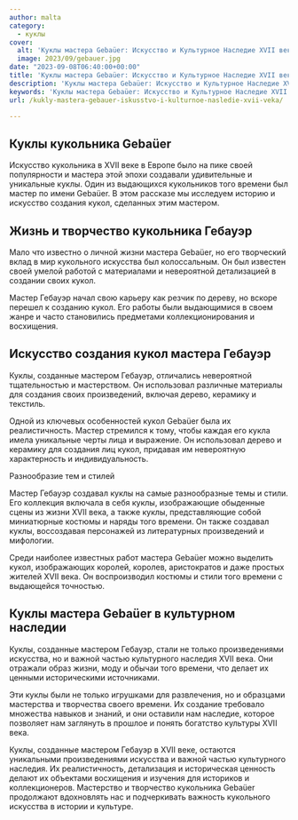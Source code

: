 ```yaml
---
author: malta
category:
  - куклы
cover:
  alt: 'Куклы мастера Gebaüer: Искусство и Культурное Наследие XVII века'
  image: 2023/09/gebauer.jpg
date: "2023-09-08T06:40:00+00:00"
title: 'Куклы мастера Gebaüer: Искусство и Культурное Наследие XVII века'
description: 'Куклы мастера Gebaüer: Искусство и Культурное Наследие XVII века'
keywords: 'Куклы мастера Gebaüer: Искусство и Культурное Наследие XVII века'
url: /kukly-mastera-gebauer-iskusstvo-i-kulturnoe-nasledie-xvii-veka/

---
```

## Куклы кукольника Gebaüer

Искусство кукольника в XVII веке в Европе было на пике своей популярности и мастера этой эпохи создавали удивительные и уникальные куклы. Один из выдающихся кукольников того времени был мастер по имени Gebaüer. В этом рассказе мы исследуем историю и искусство создания кукол, сделанных этим мастером.  

## Жизнь и творчество кукольника Гебауэр

Мало что известно о личной жизни мастера Gebaüer, но его творческий вклад в мир кукольного искусства был колоссальным. Он был известен своей умелой работой с материалами и невероятной детализацией в создании своих кукол.

Мастер Гебауэр начал свою карьеру как резчик по дереву, но вскоре перешел к созданию кукол. Его работы были выдающимися в своем жанре и часто становились предметами коллекционирования и восхищения.  

## Искусство создания кукол мастера Гебауэр

Куклы, созданные мастером Гебауэр, отличались невероятной тщательностью и мастерством. Он использовал различные материалы для создания своих произведений, включая дерево, керамику и текстиль.

Одной из ключевых особенностей кукол Gebaüer была их реалистичность. Мастер стремился к тому, чтобы каждая его кукла имела уникальные черты лица и выражение. Он использовал дерево и керамику для создания лиц кукол, придавая им невероятную характерность и индивидуальность.

Разнообразие тем и стилей

Мастер Гебауэр создавал куклы на самые разнообразные темы и стили. Его коллекция включала в себя куклы, изображающие обыденные сцены из жизни XVII века, а также куклы, представляющие собой миниатюрные костюмы и наряды того времени. Он также создавал куклы, воссоздавая персонажей из литературных произведений и мифологии.

Среди наиболее известных работ мастера Gebaüer можно выделить кукол, изображающих королей, королев, аристократов и даже простых жителей XVII века. Он воспроизводил костюмы и стили того времени с выдающейся точностью.

## Куклы мастера Gebaüer в культурном наследии

Куклы, созданные мастером Гебауэр, стали не только произведениями искусства, но и важной частью культурного наследия XVII века. Они отражали образ жизни, моду и обычаи того времени, что делает их ценными историческими источниками.

Эти куклы были не только игрушками для развлечения, но и образцами мастерства и творчества своего времени. Их создание требовало множества навыков и знаний, и они оставили нам наследие, которое позволяет нам заглянуть в прошлое и понять богатство культуры XVII века.

Куклы, созданные мастером Гебауэр в XVII веке, остаются уникальными произведениями искусства и важной частью культурного наследия. Их реалистичность, детализация и историческая ценность делают их объектами восхищения и изучения для историков и коллекционеров. Мастерство и творчество кукольника Gebaüer продолжают вдохновлять нас и подчеркивать важность кукольного искусства в истории и культуре.
